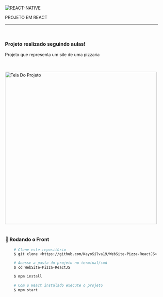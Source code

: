 </br>
<img align="center" alt="REACT-NATIVE" 
        src="https://img.shields.io/badge/React-20232A?style=for-the-badge&logo=react&logoColor=61DAFB">
<p>PROJETO EM REACT</p>
<hr>
</br>
    <h3 aling="center"> Projeto realizado seguindo aulas!</h3>
    <p> Projeto que representa um site de uma pizzaria </p>
    </br>
</br>
    <img id="webSite" src="./src/Images/img.png" alt="Tela Do Projeto" width="500" />
</br>
</br>

### 🎲 Rodando o Front 

```bash
    # Clone este repositório  
    $ git clone <https://github.com/KayoSilva19/WebSite-Pizza-ReactJS>

    # Acesse a pasta do projeto no terminal/cmd
    $ cd WebSite-Pizza-ReactJS

    $ npm install
    
    # Com o React instalado execute o projeto
    $ npm start
```
